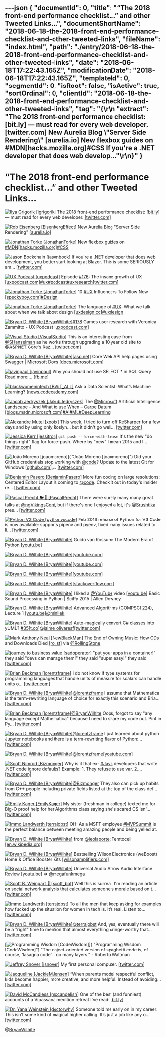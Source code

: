 ---json
{
  "documentId": 0,
  "title": "“The 2018 front-end performance checklist…” and other Tweeted Links…",
  "documentShortName": "2018-06-18-the-2018-front-end-performance-checklist-and-other-tweeted-links",
  "fileName": "index.html",
  "path": "./entry/2018-06-18-the-2018-front-end-performance-checklist-and-other-tweeted-links",
  "date": "2018-06-18T17:22:43.165Z",
  "modificationDate": "2018-06-18T17:22:43.165Z",
  "templateId": 0,
  "segmentId": 0,
  "isRoot": false,
  "isActive": true,
  "sortOrdinal": 0,
  "clientId": "2018-06-18-the-2018-front-end-performance-checklist-and-other-tweeted-links",
  "tag": "{\r\n  \"extract\": \"The 2018 front-end performance checklist: [bit.ly] — must read for every web developer. [twitter.com] New Aurelia Blog \\\"Server Side Rendering\\\" [aurelia.io] New flexbox guides on #MDN[hacks.mozilla.org]#CSS If you're a .NET developer that does web develop...\"\r\n}"
}
---

# “The 2018 front-end performance checklist…” and other Tweeted Links…

[<img alt="Ilya Grigorik [igrigorik]" src="https://songhay.blob.core.windows.net/shared-social-twitter/igrigorik.jpeg">](http://www.igvita.com/ "Ilya Grigorik [igrigorik]") The 2018 front-end performance checklist: [[bit.ly]](http://bit.ly/2ChV4SE) — must read for every web developer. [[twitter.com]](https://twitter.com/igrigorik/status/967961669593976832/photo/1)

[<img alt="Rob Eisenberg [EisenbergEffect]" src="https://songhay.blob.core.windows.net/shared-social-twitter/EisenbergEffect.jpg">](http://www.robeisenberg.com/ "Rob Eisenberg [EisenbergEffect]") New Aurelia Blog "Server Side Rendering" [[aurelia.io]](http://aurelia.io/blog/2018/02/25/server-side-rendering)

[<img alt="Jonathan Torke [JonathanTorke]" src="https://songhay.blob.core.windows.net/shared-social-twitter/JonathanTorke.jpg">](https://pixeltuner.de/newsletter/ "Jonathan Torke [JonathanTorke]") New flexbox guides on [#MDN](http://twitter.com/search?q=%23MDN)[[hacks.mozilla.org]](https://hacks.mozilla.org/2018/01/new-flexbox-guides-on-mdn/)[#CSS](http://twitter.com/search?q=%23CSS)

[<img alt="Jason Bockchain [jasonbock]" src="https://songhay.blob.core.windows.net/shared-social-twitter/jasonbock.jpg">](http://www.jasonbock.net/ "Jason Bockchain [jasonbock]") If you're a .NET developer that does web development, you better start looking at Blazor. This is some SERIOUSLY am… [[twitter.com]](https://twitter.com/i/web/status/971497632253161472)

[<img alt="UX Podcast [uxpodcast]" src="https://songhay.blob.core.windows.net/shared-social-twitter/uxpodcast.jpg">](http://uxpodcast.com/ "UX Podcast [uxpodcast]") Episode [#176](http://twitter.com/search?q=%23176): The insane growth of UX [[uxpodcast.com]](https://uxpodcast.com/176-linkshow-insane-growth-ux/)[#ux](http://twitter.com/search?q=%23ux)[#podcast](http://twitter.com/search?q=%23podcast)[#uxresearch](http://twitter.com/search?q=%23uxresearch)[[twitter.com]](https://twitter.com/uxpodcast/status/954254550474555393/photo/1)

[<img alt="Jonathan Torke [JonathanTorke]" src="https://songhay.blob.core.windows.net/shared-social-twitter/JonathanTorke.jpg">](https://pixeltuner.de/newsletter/ "Jonathan Torke [JonathanTorke]") 10 [#UX](http://twitter.com/search?q=%23UX) Influencers To Follow Now [[speckyboy.com]](https://speckyboy.com/ux-influencers/)[#Design](http://twitter.com/search?q=%23Design)

[<img alt="Jonathan Torke [JonathanTorke]" src="https://songhay.blob.core.windows.net/shared-social-twitter/JonathanTorke.jpg">](https://pixeltuner.de/newsletter/ "Jonathan Torke [JonathanTorke]") The language of [#UX](http://twitter.com/search?q=%23UX): What we talk about when we talk about design [[uxdesign.cc]](https://uxdesign.cc/the-language-of-ux-e57d40c9792f)[#uxdesign](http://twitter.com/search?q=%23uxdesign)

[<img alt="Bryan D. Wilhite [BryanWilhite]" src="https://songhay.blob.core.windows.net/shared-social-twitter/BryanWilhite.jpeg">](http://songhayblog.azurewebsites.net/ "Bryan D. Wilhite [BryanWilhite]")[#178](http://twitter.com/search?q=%23178) Games user research with Veronica Zammitto - UX Podcast [[uxpodcast.com]](https://uxpodcast.com/178-games-ux-veronica-zammitto/)

[<img alt="Visual Studio [VisualStudio]" src="https://songhay.blob.core.windows.net/shared-social-twitter/VisualStudio.jpg">](http://www.visualstudio.com/ "Visual Studio [VisualStudio]") This is an interesting case from [@SHanselman](http://twitter.com/SHanselman) as he works through upgrading a 10 year old site to [@ASPNET](http://twitter.com/ASPNET) Core's Raz… [[twitter.com]](https://twitter.com/i/web/status/971532199278399488)

[<img alt="Bryan D. Wilhite [BryanWilhite]" src="https://songhay.blob.core.windows.net/shared-social-twitter/BryanWilhite.jpeg">](http://songhayblog.azurewebsites.net/ "Bryan D. Wilhite [BryanWilhite]")[[asp.net]](http://ASP.NET) Core Web API help pages using Swagger | Microsoft Docs [[docs.microsoft.com]](https://docs.microsoft.com/en-us/aspnet/core/tutorials/web-api-help-pages-using-swagger?tabs=visual-studio&WT.mc_id=twitter)

[<img alt="javinpaul [javinpaul]" src="https://songhay.blob.core.windows.net/shared-social-twitter/javinpaul.gif">](http://javarevisited.blogspot.com/ "javinpaul [javinpaul]") Why you should not use SELECT * in SQL Query Read more:... [[fb.me]](https://fb.me/9Mn0RUloM)

[<img alt="blackwomenintech [BWiT_ALL]" src="https://songhay.blob.core.windows.net/shared-social-twitter/BWiT_ALL.jpeg">](http://www.blackwomenintech.org/ "blackwomenintech [BWiT_ALL]") Ask a Data Scientist: What’s Machine Learning? [[news.codecademy.com]](http://news.codecademy.com/what-is-machine-learning/?utm_source=customer.io&utm_medium=email&utm_campaign=fortnightly_2-22-18&utm_content=whatismachinelearning)

[<img alt="Jacob Jedryszek [JakubJedryszek]" src="https://songhay.blob.core.windows.net/shared-social-twitter/JakubJedryszek.jpg">](http://www.jj09.net/ "Jacob Jedryszek [JakubJedryszek]") The [@Microsoft](http://twitter.com/Microsoft) Artificial Intelligence Landscape – And What to use When – Carpe Datum [[blogs.msdn.microsoft.com]](https://blogs.msdn.microsoft.com/buckwoody/2018/02/22/the-microsoft-artificial-intelligence-landscape-and-what-to-use-when/)[#AI](http://twitter.com/search?q=%23AI)[#ML](http://twitter.com/search?q=%23ML)[#DeepLearning](http://twitter.com/search?q=%23DeepLearning)

[<img alt="Alexandre Mutel [xoofx]" src="https://songhay.blob.core.windows.net/shared-social-twitter/xoofx.jpg">](http://xoofx.com/ "Alexandre Mutel [xoofx]") This week, I tried to turn-off ReSharper for a few days and by using only Roslyn... but it didn't go well… [[twitter.com]](https://twitter.com/i/web/status/972054136924590081)

[<img alt="Jessica Kerr [jessitron]" src="https://songhay.blob.core.windows.net/shared-social-twitter/jessitron.jpg">](http://medium.com/@jessitron "Jessica Kerr [jessitron]") `git push --force-with-lease` It's the new "do things right" flag for force-push. Where by "new" I mean 2015 and I… [[twitter.com]](https://twitter.com/i/web/status/967460072375820288)

[<img alt="João Moreno [joaomoreno]" src="https://songhay.blob.core.windows.net/shared-social-twitter/joaomoreno.jpeg">]( "João Moreno [joaomoreno]") Did your GitHub credentials stop working with [@code](http://twitter.com/code)? Update to the latest Git for Windows [[github.com]](https://github.com/git-for-windows/git/releases),… [[twitter.com]](https://twitter.com/i/web/status/968069276581101568)

[<img alt="Benjamin Pasero [BenjaminPasero]" src="https://songhay.blob.core.windows.net/shared-social-twitter/BenjaminPasero.jpg">](https://code.visualstudio.com/ "Benjamin Pasero [BenjaminPasero]") More fun coding on large resolutions: Centered Editor Layout is coming to [@code](http://twitter.com/code). Check it out in today's insider re… [[twitter.com]](https://twitter.com/i/web/status/968131188153085953)

[<img alt="Pascal Precht 🐦💨 [PascalPrecht]" src="https://songhay.blob.core.windows.net/shared-social-twitter/PascalPrecht.jpg">](http://thoughtram.io/ "Pascal Precht 🐦💨 [PascalPrecht]") There were surely many many great talks at [@ngVikingsConf](http://twitter.com/ngVikingsConf), but if there's one I enjoyed a lot, it's [@Srushtika](http://twitter.com/Srushtika) pres… [[twitter.com]](https://twitter.com/i/web/status/972038339472822272)

[<img alt="Python VS Code [pythonvscode]" src="https://songhay.blob.core.windows.net/shared-social-twitter/pythonvscode.jpg">](http://github.com/Microsoft/vscode-python "Python VS Code [pythonvscode]") Feb 2018 release of Python for VS Code is now available: supports pipenv and pyenv, fixed many issues related to li… [[twitter.com]](https://twitter.com/i/web/status/971849960789430272)

[<img alt="Bryan D. Wilhite [BryanWilhite]" src="https://songhay.blob.core.windows.net/shared-social-twitter/BryanWilhite.jpeg">](http://songhayblog.azurewebsites.net/ "Bryan D. Wilhite [BryanWilhite]") Guido van Rossum: The Modern Era of Python [[youtu.be]](https://youtu.be/rTTFh7HOlC0)

[<img alt="Bryan D. Wilhite [BryanWilhite]" src="https://songhay.blob.core.windows.net/shared-social-twitter/BryanWilhite.jpeg">](http://songhayblog.azurewebsites.net/ "Bryan D. Wilhite [BryanWilhite]")[[youtube.com]](https://www.youtube.com/watch?v=ThS4juptJjQ)

[<img alt="Bryan D. Wilhite [BryanWilhite]" src="https://songhay.blob.core.windows.net/shared-social-twitter/BryanWilhite.jpeg">](http://songhayblog.azurewebsites.net/ "Bryan D. Wilhite [BryanWilhite]")[[youtube.com]](https://www.youtube.com/watch?v=LkpHQL863mw)

[<img alt="Bryan D. Wilhite [BryanWilhite]" src="https://songhay.blob.core.windows.net/shared-social-twitter/BryanWilhite.jpeg">](http://songhayblog.azurewebsites.net/ "Bryan D. Wilhite [BryanWilhite]")[[youtube.com]](https://www.youtube.com/watch?v=r2eZ7lhqzNE)

[<img alt="Bryan D. Wilhite [BryanWilhite]" src="https://songhay.blob.core.windows.net/shared-social-twitter/BryanWilhite.jpeg">](http://songhayblog.azurewebsites.net/ "Bryan D. Wilhite [BryanWilhite]")[[stackoverflow.com]](https://stackoverflow.com/questions/615202/c-sharp-graph-traversal)

[<img alt="Bryan D. Wilhite [BryanWilhite]" src="https://songhay.blob.core.windows.net/shared-social-twitter/BryanWilhite.jpeg">](http://songhayblog.azurewebsites.net/ "Bryan D. Wilhite [BryanWilhite]") I liked a [@YouTube](http://twitter.com/YouTube) video [[youtu.be]](http://youtu.be/0ALKGR0I5MA?a) Basic Sound Processing in Python | SciPy 2015 | Allen Downey

[<img alt="Bryan D. Wilhite [BryanWilhite]" src="https://songhay.blob.core.windows.net/shared-social-twitter/BryanWilhite.jpeg">](http://songhayblog.azurewebsites.net/ "Bryan D. Wilhite [BryanWilhite]") Advanced Algorithms (COMPSCI 224), Lecture 1 [[youtu.be]](https://youtu.be/0JUN9aDxVmI)[@minilek](http://twitter.com/minilek)

[<img alt="Bryan D. Wilhite [BryanWilhite]" src="https://songhay.blob.core.windows.net/shared-social-twitter/BryanWilhite.jpeg">](http://songhayblog.azurewebsites.net/ "Bryan D. Wilhite [BryanWilhite]") Auto-magically convert C# classes into yUML? [#35](http://twitter.com/search?q=%2335)[[t.co]](https://t.co/wGyJAVYeJ1<=)[@jaime_olivaresf](http://twitter.com/jaime_olivaresf)[[twitter.com]](https://twitter.com/BryanWilhite/status/971941125664550912/photo/1)

[<img alt="Mark Anthony Neal [NewBlackMan]" src="https://songhay.blob.core.windows.net/shared-social-twitter/NewBlackMan.jpg">](http://newblackman.blogspot.com/ "Mark Anthony Neal [NewBlackMan]") The End of Owning Music: How CDs and Downloads Died [[rol.st]](https://rol.st/2sWOx9Q) via [@RollingStone](http://twitter.com/RollingStone)

[<img alt="journey to business value [sadoperator]" src="https://songhay.blob.core.windows.net/shared-social-twitter/sadoperator.png">](http://downforeveryoneorjustme.com/ "journey to business value [sadoperator]") "put your apps in a container!" they said "devs can manage them!" they said "super easy!" they said [[twitter.com]](https://twitter.com/sadoperator/status/967902733784068096/photo/1)

[<img alt="Brian Beckman [lorentzframe]" src="https://songhay.blob.core.windows.net/shared-social-twitter/lorentzframe.jpg">](http://rebcabin.github.com/ "Brian Beckman [lorentzframe]") I do not know if type systems for programming languages that handle units of measure for scalars can handle units o… [[twitter.com]](https://twitter.com/i/web/status/948622237573070848)

[<img alt="Bryan D. Wilhite [BryanWilhite]" src="https://songhay.blob.core.windows.net/shared-social-twitter/BryanWilhite.jpeg">](http://songhayblog.azurewebsites.net/ "Bryan D. Wilhite [BryanWilhite]")[@lorentzframe](http://twitter.com/lorentzframe) I assume that Mathematica is the term-rewriting language of choice for exactly this scenario and Bria… [[twitter.com]](https://twitter.com/i/web/status/948638184694403072)

[<img alt="Brian Beckman [lorentzframe]" src="https://songhay.blob.core.windows.net/shared-social-twitter/lorentzframe.jpg">](http://rebcabin.github.com/ "Brian Beckman [lorentzframe]")[@BryanWilhite](http://twitter.com/BryanWilhite) Oops, forgot to say "any language except Mathematica" because I need to share my code out. Pint in Py… [[twitter.com]](https://twitter.com/i/web/status/948700366236876800)

[<img alt="Bryan D. Wilhite [BryanWilhite]" src="https://songhay.blob.core.windows.net/shared-social-twitter/BryanWilhite.jpeg">](http://songhayblog.azurewebsites.net/ "Bryan D. Wilhite [BryanWilhite]")[@lorentzframe](http://twitter.com/lorentzframe) I just learned about python Jupyter notebooks and there is a term-rewriting flavor of Python:… [[twitter.com]](https://twitter.com/i/web/status/972264598219800576)

[<img alt="Bryan D. Wilhite [BryanWilhite]" src="https://songhay.blob.core.windows.net/shared-social-twitter/BryanWilhite.jpeg">](http://songhayblog.azurewebsites.net/ "Bryan D. Wilhite [BryanWilhite]")[@lorentzframe](http://twitter.com/lorentzframe)[[youtube.com]](https://www.youtube.com/watch?v=HW29067qVWk)

[<img alt="Scott Nimrod [Bizmonger]" src="https://songhay.blob.core.windows.net/shared-social-twitter/Bizmonger.jpg">](http://bizmonger.wordpress.com/ "Scott Nimrod [Bizmonger]") Why is it that ex- [#Java](http://twitter.com/search?q=%23Java) developers that write .NET code ignore defaults? Example: 1. They refuse to use var. 2.… [[twitter.com]](https://twitter.com/i/web/status/966656201659502592)

[<img alt="Bryan D. Wilhite [BryanWilhite]" src="https://songhay.blob.core.windows.net/shared-social-twitter/BryanWilhite.jpeg">](http://songhayblog.azurewebsites.net/ "Bryan D. Wilhite [BryanWilhite]")[@Bizmonger](http://twitter.com/Bizmonger) They also can pick up habits from C++ people including private fields listed at the top of the class def… [[twitter.com]](https://twitter.com/i/web/status/967101638287671296)

[<img alt="Emily Kager [EmilyKager]" src="https://songhay.blob.core.windows.net/shared-social-twitter/EmilyKager.jpg">](https://www.emilykager.com/ "Emily Kager [EmilyKager]") My sister (freshman in college) texted me for Big-O proof help for her Algorithms class saying she's scared CS isn'… [[twitter.com]](https://twitter.com/i/web/status/967165799071809536)

[<img alt="Immo Landwerth [terrajobst]" src="https://songhay.blob.core.windows.net/shared-social-twitter/terrajobst.jpg">](http://immo.landwerth.net/ "Immo Landwerth [terrajobst]") OH: As a MSFT employee [#MVPSummit](http://twitter.com/search?q=%23MVPSummit) is the perfect balance between meeting amazing people and being yelled at.

[<img alt="Bryan D. Wilhite [BryanWilhite]" src="https://songhay.blob.core.windows.net/shared-social-twitter/BryanWilhite.jpeg">](http://songhayblog.azurewebsites.net/ "Bryan D. Wilhite [BryanWilhite]") from [@leolaporte](http://twitter.com/leolaporte): Femtocell [[en.wikipedia.org]](https://en.wikipedia.org/wiki/Femtocell)

[<img alt="Bryan D. Wilhite [BryanWilhite]" src="https://songhay.blob.core.windows.net/shared-social-twitter/BryanWilhite.jpeg">](http://songhayblog.azurewebsites.net/ "Bryan D. Wilhite [BryanWilhite]") Bestselling Wilson Electronics (weBoost) Home & Office Booster Kits [[wilsonamplifiers.com]](https://www.wilsonamplifiers.com/)

[<img alt="Bryan D. Wilhite [BryanWilhite]" src="https://songhay.blob.core.windows.net/shared-social-twitter/BryanWilhite.jpeg">](http://songhayblog.azurewebsites.net/ "Bryan D. Wilhite [BryanWilhite]") Universal Audio Arrow Audio Interface Review [[youtu.be]](https://youtu.be/YGB4KAx00Dw) => [@megafunkmega](http://twitter.com/megafunkmega)

[<img alt="Scott B. Weingart 🤹 [scott_bot]" src="https://songhay.blob.core.windows.net/shared-social-twitter/scott_bot.jpeg">](http://www.scottbot.net/ "Scott B. Weingart 🤹 [scott_bot]") Well this is surreal. I'm reading an article on social network analysis that calculates someone's morale based on t… [[twitter.com]](https://twitter.com/i/web/status/967250322887503872)

[<img alt="Immo Landwerth [terrajobst]" src="https://songhay.blob.core.windows.net/shared-social-twitter/terrajobst.jpg">](http://immo.landwerth.net/ "Immo Landwerth [terrajobst]") To all the men that keep asking for examples how fucked up the situation for women in tech is. It’s real. Listen to… [[twitter.com]](https://twitter.com/i/web/status/971649660598104064)

[<img alt="Bryan D. Wilhite [BryanWilhite]" src="https://songhay.blob.core.windows.net/shared-social-twitter/BryanWilhite.jpeg">](http://songhayblog.azurewebsites.net/ "Bryan D. Wilhite [BryanWilhite]")[@terrajobst](http://twitter.com/terrajobst) And, yes, eventually there will be a "right" time to mention that almost everything cringe-worthy that… [[twitter.com]](https://twitter.com/i/web/status/971810366853234688)

[<img alt="Programming Wisdom [CodeWisdom]" src="https://songhay.blob.core.windows.net/shared-social-twitter/CodeWisdom.jpg">]( "Programming Wisdom [CodeWisdom]") "The object-oriented version of spaghetti code is, of course, 'lasagna code'. Too many layers." - Roberto Waltman

[<img alt="Jeffrey Snover [jsnover]" src="https://songhay.blob.core.windows.net/shared-social-twitter/jsnover.jpg">](http://jsnover.com/ "Jeffrey Snover [jsnover]") My first personal computer. [[twitter.com]](https://twitter.com/jsnover/status/967858760134873094/photo/1)

[<img alt="Jacqueline [JackieMJensen]" src="https://songhay.blob.core.windows.net/shared-social-twitter/JackieMJensen.jpg">](https://www.youtube.com/watch?v=ZeKBquRKa-w "Jacqueline [JackieMJensen]") “When parents model respectful conflict, kids become happier, more creative, and more helpful. Instead of avoiding… [[twitter.com]](https://twitter.com/i/web/status/1007977369896751110)

[<img alt="David McCandless [mccandelish]" src="https://songhay.blob.core.windows.net/shared-social-twitter/mccandelish.jpg">](http://www.davidmccandless.com/ "David McCandless [mccandelish]") One of the best (and funniest) accounts of a Vipassana medition retreat I've read: [[bit.ly]](http://bit.ly/2CINfBv)

[<img alt="Dr. Yana Weinstein [doctorwhy]" src="https://songhay.blob.core.windows.net/shared-social-twitter/doctorwhy.jpg">](http://yanaweinstein.com/ "Dr. Yana Weinstein [doctorwhy]") Someone told me early on in my career: This isn’t some kind of magical higher calling. It’s just a job like any o… [[twitter.com]](https://twitter.com/i/web/status/1008043723010297856)

@[BryanWilhite](https://twitter.com/BryanWilhite)
